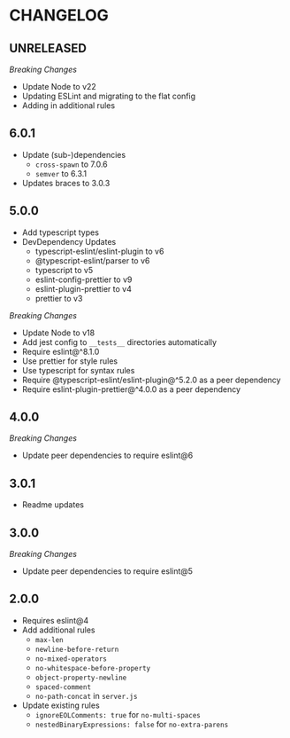 # CHANGELOG

## UNRELEASED

_Breaking Changes_

- Update Node to v22
- Updating ESLint and migrating to the flat config
- Adding in additional rules

## 6.0.1

- Update (sub-)dependencies
  - `cross-spawn` to 7.0.6
  - `semver` to 6.3.1
- Updates braces to 3.0.3

## 5.0.0

- Add typescript types
- DevDependency Updates
  - typescript-eslint/eslint-plugin to v6
  - @typescript-eslint/parser to v6
  - typescript to v5
  - eslint-config-prettier to v9
  - eslint-plugin-prettier to v4
  - prettier to v3

_Breaking Changes_

- Update Node to v18
- Add jest config to `__tests__` directories automatically
- Require eslint@^8.1.0
- Use prettier for style rules
- Use typescript for syntax rules
- Require @typescript-eslint/eslint-plugin@^5.2.0 as a peer dependency
- Require eslint-plugin-prettier@^4.0.0 as a peer dependency

## 4.0.0

_Breaking Changes_

- Update peer dependencies to require eslint@6

## 3.0.1

- Readme updates

## 3.0.0

_Breaking Changes_

- Update peer dependencies to require eslint@5

## 2.0.0

- Requires eslint@4
- Add additional rules
  - `max-len`
  - `newline-before-return`
  - `no-mixed-operators`
  - `no-whitespace-before-property`
  - `object-property-newline`
  - `spaced-comment`
  - `no-path-concat` in `server.js`
- Update existing rules
  - `ignoreEOLComments: true` for `no-multi-spaces`
  - `nestedBinaryExpressions: false` for `no-extra-parens`
